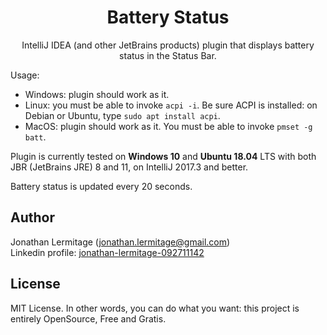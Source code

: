 <h1 align="center">
    Battery Status
</h1>

<p align="center">
    IntelliJ IDEA (and other JetBrains products) plugin that displays battery status in the Status Bar.
</p>

Usage:

* Windows: plugin should work as it.
* Linux: you must be able to invoke `acpi -i`. Be sure ACPI is installed: on Debian or Ubuntu, type `sudo apt install acpi`.
* MacOS: plugin should work as it. You must be able to invoke `pmset -g batt`.

Plugin is currently tested on <b>Windows 10</b> and <b>Ubuntu 18.04</b> LTS with both JBR (JetBrains JRE) 8 and 11, on IntelliJ 2017.3 and better.

Battery status is updated every 20 seconds.

## Author

Jonathan Lermitage (<jonathan.lermitage@gmail.com>)  
Linkedin profile: [jonathan-lermitage-092711142](https://www.linkedin.com/in/jonathan-lermitage-092711142/)

## License

MIT License. In other words, you can do what you want: this project is entirely OpenSource, Free and Gratis.
